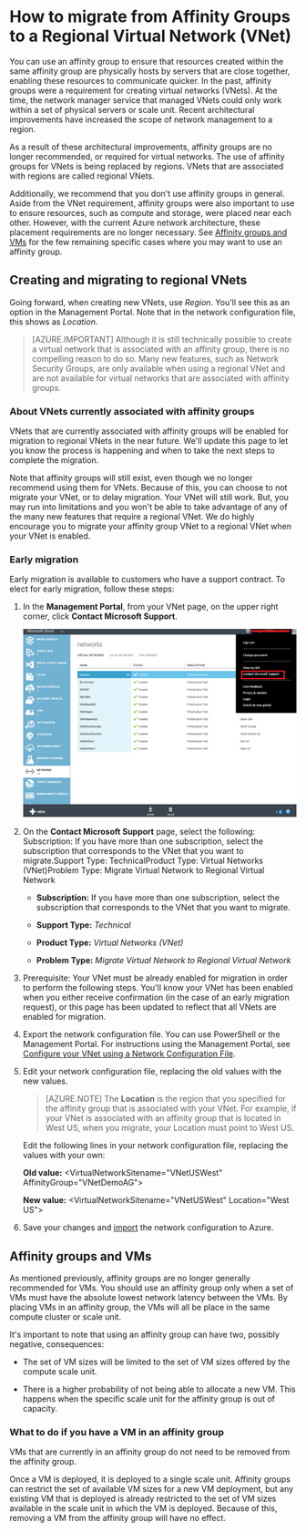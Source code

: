 <properties 
   pageTitle="How to migrate from Affinity Groups to a Regional Virtual Network (VNet)"
   description="Learn how to migrate from affinity groups to regional vnets"
   services="virtual-network"
   documentationCenter="na"
   authors="telmosampaio"
   manager="carolz"
   editor="tysonn" />
<tags 
   ms.service="virtual-network"
   ms.devlang="na"
   ms.topic="article"
   ms.tgt_pltfrm="na"
   ms.workload="infrastructure-services"
   ms.date="05/29/2015"
   ms.author="telmos" />

# How to migrate from Affinity Groups to a Regional Virtual Network (VNet)

You can use an affinity group to ensure that resources created within the same affinity group are physically hosts by servers that are close together, enabling these resources to communicate quicker. In the past, affinity groups were a requirement for creating virtual networks (VNets). At the time, the network manager service that managed VNets could only work within a set of physical servers or scale unit. Recent architectural improvements have increased the scope of network management to a region.

As a result of these architectural improvements, affinity groups are no longer recommended, or required for virtual networks. The use of affinity groups for VNets is being replaced by regions. VNets that are associated with regions are called regional VNets.

Additionally, we recommend that you don't use affinity groups in general. Aside from the VNet requirement, affinity groups were also important to use to ensure resources, such as compute and storage, were placed near each other. However, with the current Azure network architecture, these placement requirements are no longer necessary. See [Affinity groups and VMs](#Affinity-groups-and-VMs) for the few remaining specific cases where you may want to use an affinity group.

## Creating and migrating to regional VNets

Going forward, when creating new VNets, use *Region*. You'll see this as an option in the Management Portal. Note that in the network configuration file, this shows as *Location*.

>[AZURE.IMPORTANT] Although it is still technically possible to create a virtual network that is associated with an affinity group, there is no compelling reason to do so. Many new features, such as Network Security Groups, are only available when using a regional VNet and are not available for virtual networks that are associated with affinity groups.

### About VNets currently associated with affinity groups

VNets that are currently associated with affinity groups will be enabled for migration to regional VNets in the near future. We'll update this page to let you know the process is happening and when to take the next steps to complete the migration.

Note that affinity groups will still exist, even though we no longer recommend using them for VNets. Because of this, you can choose to not migrate your VNet, or to delay migration. Your VNet will still work. But, you may run into limitations and you won't be able to take advantage of any of the many new features that require a regional VNet. We do highly encourage you to migrate your affinity group VNet to a regional VNet when your VNet is enabled.

### Early migration

Early migration is available to customers who have a support contract. To elect for early migration, follow these steps:

1. In the **Management Portal**, from your VNet page, on the upper right corner, click **Contact Microsoft Support**.

	![VNet Regional Migration Request](./media/virtual-network-migrate-to-regional-vnet/IC790447.png)

1. On the **Contact Microsoft Support** page, select the following: Subscription: If you have more than one subscription, select the subscription that corresponds to the VNet that you want to migrate.Support Type: TechnicalProduct Type: Virtual Networks (VNet)Problem Type: Migrate Virtual Network to Regional Virtual Network

	- **Subscription:** If you have more than one subscription, select the subscription that corresponds to the VNet that you want to migrate.

	- **Support Type:** *Technical*

	- **Product Type:** *Virtual Networks (VNet)*

	- **Problem Type:** *Migrate Virtual Network to Regional Virtual Network*

1. Prerequisite: Your VNet must be already enabled for migration in order to perform the following steps. You'll know your VNet has been enabled when you either receive confirmation (in the case of an early migration request), or this page has been updated to reflect that all VNets are enabled for migration.

1. Export the network configuration file. You can use PowerShell or the Management Portal. For instructions using the Management Portal, see [Configure your VNet using a Network Configuration File](../virtual-networks-using-network-configuration-file/).

1. Edit your network configuration file, replacing the old values with the new values. 

	> [AZURE.NOTE] The **Location** is the region that you specified for the affinity group that is associated with your VNet. For example, if your VNet is associated with an affinity group that is located in West US, when you migrate, your Location must point to West US. 
	
	Edit the following lines in your network configuration file, replacing the values with your own: 

	**Old value:** \<VirtualNetworkSitename="VNetUSWest" AffinityGroup="VNetDemoAG"\> 

	**New value:** \<VirtualNetworkSitename="VNetUSWest" Location="West US"\>

1. Save your changes and [import](../virtual-networks-using-network-configuration-file/) the network configuration to Azure.

## Affinity groups and VMs

As mentioned previously, affinity groups are no longer generally recommended for VMs. You should use an affinity group only when a set of VMs must have the absolute lowest network latency between the VMs. By placing VMs in an affinity group, the VMs will all be place in the same compute cluster or scale unit.

It's important to note that using an affinity group can have two, possibly negative, consequences:

- The set of VM sizes will be limited to the set of VM sizes offered by the compute scale unit.

- There is a higher probability of not being able to allocate a new VM. This happens when the specific scale unit for the affinity group is out of capacity.

### What to do if you have a VM in an affinity group

VMs that are currently in an affinity group do not need to be removed from the affinity group.

Once a VM is deployed, it is deployed to a single scale unit. Affinity groups can restrict the set of available VM sizes for a new VM deployment, but any existing VM that is deployed is already restricted to the set of VM sizes available in the scale unit in which the VM is deployed. Because of this, removing a VM from the affinity group will have no effect.
